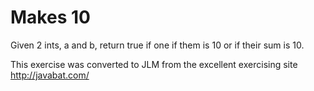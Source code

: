 
# Makes 10 #
Given 2 ints, a and b, return true if one if them is 10 or if their
sum is 10.

This exercise was converted to JLM from the excellent exercising site http://javabat.com/

